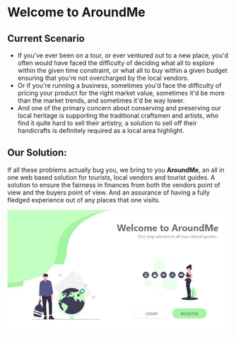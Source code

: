 # Welcome to AroundMe

## Current Scenario

- If you've ever been on a tour, or ever ventured out to a new place, you'd often would have faced the difficulty of deciding what all to explore within the given time constraint, or what all to buy within a given budget ensuring that you're not overcharged by the local vendors.
- Or if you're running a business, sometimes you'd face the difficulty of pricing your product for the right market value, sometimes it'd be more than the market trends, and sometimes it'd be way lower.
- And one of the primary concern about conserving and preserving our local heritage is supporting the traditional craftsmen and artists, who find it quite hard to sell their artistry, a solution to sell off their handicrafts is definitely required as a local area highlight.

## Our Solution: 
If all these problems actually bug you, we bring to you **AroundMe**, an all in one web based solution for tourists, local vendors and tourist guides. A solution to ensure the fairness in finances from both the vendors point of view and the buyers point of view. And an assurance of having a fully fledged experience out of any places that one visits.


![](img/prev.JPG)
